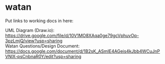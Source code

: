 # watan

Put links to working docs in here:

UML Diagram (Draw.io): https://drive.google.com/file/d/10V1MO8XAqa0ge79gcVphuvOp-3pzLmjQ/view?usp=sharing  
Watan Questions/Design Document: https://docs.google.com/document/d/1B2sK_ASmIE4AGeis4kJbb4WCuJnPVNlX-psCnbnaR0Y/edit?usp=sharing  
